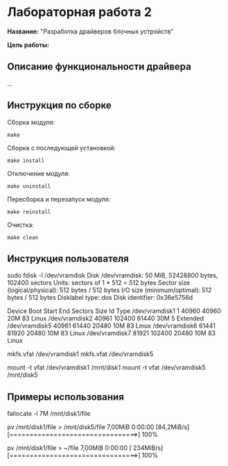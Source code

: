 # Лабораторная работа 2

**Название:** "Разработка драйверов блочных устройств"

**Цель работы:** 

## Описание функциональности драйвера

...

## Инструкция по сборке

Сборка модуля:

```
make
```

Сборка с последующей установкой:

```
make install
```

Отключение модуля:

```
make uninstall
```

Пересборка и перезапуск модуля:

```
make reinstall
```

Очистка:

```
make clean
```

## Инструкция пользователя

sudo fdisk -l /dev/vramdisk
Disk /dev/vramdisk: 50 MiB, 52428800 bytes, 102400 sectors
Units: sectors of 1 * 512 = 512 bytes
Sector size (logical/physical): 512 bytes / 512 bytes
I/O size (minimum/optimal): 512 bytes / 512 bytes
Disklabel type: dos
Disk identifier: 0x36e5756d

Device         Boot Start    End Sectors Size Id Type
/dev/vramdisk1          1  40960   40960  20M 83 Linux
/dev/vramdisk2      40961 102400   61440  30M  5 Extended
/dev/vramdisk5      40961  61440   20480  10M 83 Linux
/dev/vramdisk6      61441  81920   20480  10M 83 Linux
/dev/vramdisk7      81921 102400   20480  10M 83 Linux

mkfs.vfat /dev/vramdisk1
mkfs.vfat /dev/vramdisk5 

mount -t vfat /dev/vramdisk1 /mnt/disk1
mount -t vfat /dev/vramdisk5 /mnt/disk5


## Примеры использования

fallocate -l 7M /mnt/disk1/file

pv /mnt/disk1/file > /mnt/disk5/file
7,00MiB 0:00:00 [84,2MiB/s] [================================>] 100% 

pv /mnt/disk1/file > ~/file
7,00MiB 0:00:00 [ 234MiB/s] [================================>] 100% 

